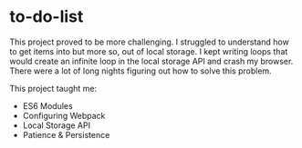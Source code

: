 # to-do-list

This project proved to be more challenging. I struggled to understand how to get items into but more so, out of local storage. I kept writing loops that would create an infinite loop in the local storage API and crash my browser. There were a lot of long nights figuring out how to solve this problem.

This project taught me:
- ES6 Modules
- Configuring Webpack
- Local Storage API
- Patience & Persistence 
